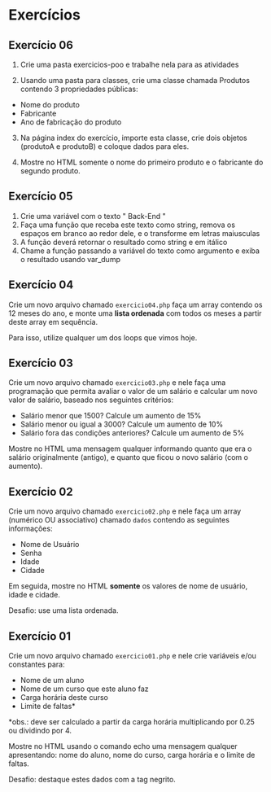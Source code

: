 # Exercícios

## Exercício 06

1. Crie uma pasta exercicios-poo e trabalhe nela para as atividades

2. Usando uma pasta para classes, crie uma classe chamada Produtos contendo 3 propriedades públicas:

- Nome do produto
- Fabricante
- Ano de fabricação do produto

3. Na página index do exercício, importe esta classe, crie dois objetos (produtoA e produtoB) e coloque dados para eles.

4. Mostre no HTML somente o nome do primeiro produto e o fabricante do segundo produto.


## Exercício 05

1. Crie uma variável com o texto "  Back-End   "
2. Faça uma função que receba este texto como string, remova os espaços em branco ao redor dele, e o transforme em letras maiusculas
3. A função deverá retornar o resultado como string e em itálico
4. Chame a função passando a variável do texto como argumento e exiba o resultado usando var_dump

## Exercício 04

Crie um novo arquivo chamado `exercicio04.php` faça um array contendo os 12 meses do ano, e monte uma **lista ordenada** com todos os meses a partir deste array em sequência.

Para isso, utilize qualquer um dos loops que vimos hoje.


## Exercício 03

Crie um novo arquivo chamado `exercicio03.php` e nele faça uma programação que permita avaliar o valor de um salário e calcular um novo valor de salário, baseado nos seguintes critérios:

- Salário menor que 1500? Calcule um aumento de 15%
- Salário menor ou igual a 3000? Calcule um aumento de 10%
- Salário fora das condições anteriores? Calcule um aumento de 5%

Mostre no HTML uma mensagem qualquer informando quanto que era o salário originalmente (antigo), e quanto que ficou o novo salário (com o aumento).



## Exercício 02

Crie um novo arquivo chamado `exercicio02.php` e nele faça um array (numérico OU associativo) chamado `dados` contendo as seguintes informações:

- Nome de Usuário
- Senha 
- Idade
- Cidade

Em seguida, mostre no HTML **somente** os valores de nome de usuário, idade e cidade.

Desafio: use uma lista ordenada.



## Exercício 01

Crie um novo arquivo chamado `exercicio01.php` e nele crie variáveis e/ou constantes para:

- Nome de um aluno
- Nome de um curso que este aluno faz
- Carga horária deste curso
- Limite de faltas*

*obs.: deve ser calculado a partir da carga horária multiplicando por 0.25 ou dividindo por 4.

Mostre no HTML usando o comando echo uma mensagem qualquer apresentando: nome do aluno, nome do curso, carga horária e o limite de faltas.

Desafio: destaque estes dados com a tag negrito.